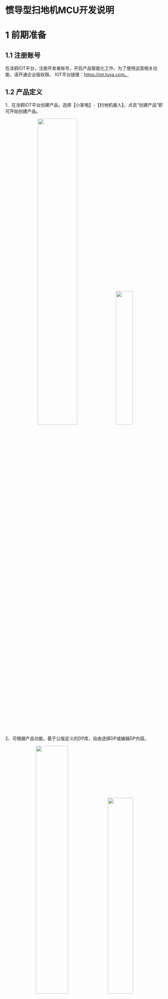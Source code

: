 # 惯导型扫地机MCU开发说明



# 1 前期准备

## 1.1 注册账号

   在涂鸦IOT平台，注册开发者账号，开启产品智能化工作，为了使用运营相关功能，请开通企业版权限。
   IOT平台链接：https://iot.tuya.com。


## 1.2 产品定义

1、在涂鸦IOT平台创建产品，选择【小家电】-【扫地机器人】，点击“创建产品”即可开始创建产品。 

<center class="half">
    <img src="./image/1.2-1.png" width=50%/> 
    <img src="./image/1.2-2.png" width=33%/>
</center>

2、可根据产品功能，基于公版定义的DP库，自由选择DP或编辑DP内容。

<center class="half">
    <img src="./image/1.2-3.png" width=45%/> 
    <img src="./image/1.2-4.png" width=40%/>
</center>

3、产品定义后，选择适配的云模组，并在IOT平台采购样片。

<center class="half">
    <img src="./image/1.2-5.png" width=50%/> 
</center>

4、完成相关定义后，IOT平台会根据产品定义和云模组型号，生成相应的数据协议，请下载并保存。

<center class="half">
    <img src="./image/1.2-6.png" width=50%/> 
</center>

详细操作请参考：



# 2 硬件对接

在硬件开发时，结合MCU主控电路情况，将云模组接入主控电路，实现模组与主控的物理连接，具体过程由开发者自行完成。



**【相关说明请参考】** https://docs.tuya.com/zh/iot/device-development/module/wifi-module/mcu-typical-reference-of-wifi-module/wifie3smodulemcu



# 3 通讯协议

惯导型扫地机设备端与云端及APP的数据交互分为两部分协议，一是产品功能协议（DP协议），二是地图数据协议。

产品功能协议，在产品定义时生成，涵盖各产品功能点的上报和下发方式。（见1.2节）

数据传输协议，用于定义清扫地图的显示方式、地图数据点格式。

## 3.1 功能DP

以惯导型扫地机通用版产品DP定义为例，其产品DP定义如下:

<center class="half">
    <img src="./image/3.1-1.png" width=60%/> 
</center>


根据功能DP的特点，可以将其分为控制类、状态类、传输类三种类型：

控制类DP：主要实现APP和机器间的控制交互，数据类型通常布尔型、枚举型，如清扫开关、清扫模式；

状态类DP：主要实现机器端状态型数据上报，数据类型通常是数值型、字符型，如清扫时间、剩余电量；

传输类DP：主要实现APP和机器间的通讯交互，数据类型通常是字符型、RAW型，如清扫记录、地图参数；



## 3.3 地图传输

地图数据协议主要包括地图参数配置、地图数据包的格式，具体格式如下：

**1、地图参数配置**

机器初始化时，机器向云端上报地图配置参数，用于告知APP，当前地图的长宽、以及坐标原点的位置。

地图参数格式：

```c
  // 地图配置参数定义
  typedef struct
  {
      uint8_t   origin; // 地图原点位置，0-左上角  1-左下角
      uint8_t   width;  // 地图宽度，最大255
      uint8_t   hight;  // 地图高度，最大255      
  }ST_CONFIG; 
```



**2、地图数据包格式**

机器启动清扫时，机器向云端上报地图数据包，APP在收到地图数据后，更新当前地图，呈现完整的清扫地图画面。

地图数据格式：

```c
// 地图坐标点定义
typedef struct
{
    uint8_t   x;
    uint8_t   y;
    uint8_t   type;
} ST_POT;

// 坐标点类型定义
enum enum_point_type
{
    point_type_current   = 0x00,  // 当前点
    point_type_barrier   = 0x01,  // 障碍点
    point_type_cleaned   = 0x02,  // 已清扫点
    point_type_charge    = 0x03， // 充电桩
};
```



## 3.4 相关附件

1、公版产品标准DP定义及交互参考：DP定义及交互V1.0.pdf

2、公版产品标准通讯协议：通信协议V1.4.pdf



## 4  MCU开发

### 4.1 开发方式

机器主控与云模组通过串口通信方式进行通讯，MCU端交互部分的开发有两种方式：

串口指令：MCU与模组通过指令码方式进行交互。优点：代码量少，不占用MCU资源。

接口移植：MCU调用模组的接口函数进行交互。优点：接口丰富，开发方便。

详细说明请参考：

【串口协议】https://docs.tuya.com/zh/iot/device-development/access-mode/mcu-solution-wifi/wifi-general-solution/tuya-cloud-universal-serial-port-access-protocol

【接口移植】：https://docs.tuya.com/zh/iot/device-development/access-mode/mcu-solution-wifi/wifi-general-solution/sdk-transplant



### 4.2 通用功能

**1、配网**

【配网功能及指示灯函数完善】 https://docs.tuya.com/zh/iot/device-development/access-mode/mcu-solution-wifi/wifi-general-solution/sdk-transplant 

**2、OTA**

【确认 MCU 是否需要支固件升级】 https://docs.tuya.com/zh/iot/device-development/access-mode/mcu-solution-wifi/wifi-general-solution/sdk-transplant 



### 4.3 关键交互

**1、DP数据交互**

1）机器启动时，上报初始值到云端；

2）手动启动机器时，上报相应的控制开关、状态数值到云端；

3）清扫开关、清扫模式等控制类DP，机器在接收到APP的指令并成功执行后，上报原始值到云端；

**2、地图配置上报**

```c
/*****************************************************************
 * @Function: app_panel_init
 * @Description: 配置涂鸦智能APP面板显示的地图尺寸和原点位置            
 * @Param: origin, 地图原点位置，0-左上角  1-左下角
 * @Param: map_size, 目前最大支持显示255*255个坐标点
 * @Return: void
 *****************************************************************/
void app_panel_init(unsigned char origin,unsigned short map_size)
{
    unsigned char buffer[3] = {0};
    buffer[0] = origin;
    buffer[1] = map_size >> 8;
    buffer[2] = map_size & 0xFF;
    mcu_dp_raw_update(DPID_MAP_CONFIG,buffer,sizeof(buffer)); //RAW型数据上报;
}
```

**3、地图数据上报**

```c
/*****************************************************************
 * @Function: mcu_map_data_report
 * @Description: 地图数据上报            
 * @Param: id, 地图id号，用于标识一次完整的清扫过程
 * @Param: buffer, 地图坐标点数组
 * @Param: point_num, 坐标点数量
 * @Return: void
 *****************************************************************/
unsigned char  mcu_map_data_report(MAP_ID_S id, ST_POT *buffer, unsigned short point_num)
{
    static unsigned int map_offset = 0;
    static MAP_ID_S last_id = 0;
    unsigned short this_len = 0;

    if(stop_update_flag == ENABLE)
        return SUCCESS;

    if(last_id != id){ // 开始新的清扫，map_id更新
        map_offset = 0;
    }

    this_len = sizeof(GYRO_MAP_S) * point_num;
    stream_trans(id, map_offset, (unsigned char *)buffer, this_len);
    map_offset += this_len;

    last_id = id;

    return SUCCESS;
}
```

### 4.4 参考源码

【GitHub】 https://github.com/LinusZhao/tuya_gyro_robot_demo/tree/master/mcu_sdk 



# 5 工程调试

**1、功能调试**

机器MCU程序开发完成后，用APP对机器进行配网，在APP上对扫地机进行相关操作，验证指令收发，APP显示、机器执行等是否正确。
<center class="half">
    <img src="./image/5-1.png" width=50%/> 
</center>

**2、单点调试**

当MCU采用在模块化并行开发时，可以借助调试面板功能，单独调试某个DP的逻辑是否正确。（对于定制型项目，在APP定制完成前，也可以采用调试面板进行辅助开发）

<center class="half">
    <img src="./image/5-1.png" width=50%/> 
</center>

**3、日志查询**
IOT平台提供日志查询功能，可以查看扫地机MCU与APP间的数据通讯情况，适用于异常情况下，排查各端的操作情况。

<center class="half">
    <img src="./image/5-2.png" width=80%/> 
</center>



# 6 其他

**1、OTA后台配置**
对于支持MCU固件升级的厂家，可以在此上传MCU固件，进行远程固件升级。上传固件后，先进行固件的测试验证，通过后，才可对外发布固件，确保不影响用户使用。

<center class="half">
    <img src="./image/6-1.png" width=45%/> 
    <img src="./image/6-2.png" width=52%/>
</center>



**2、三方语音开通**
扫地机可以接收Alexa等三方语音的指令，音箱下发的指令码，与DP定义的指令一致，常用的控制功能有开启清扫、结束清扫、回充、寻找机器等。不同音箱支持的指令稍有差异。

三方语音开通请参考：